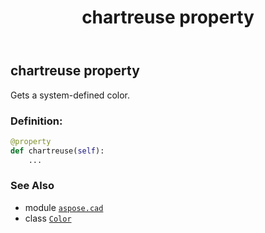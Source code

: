 ﻿---
title: chartreuse property
second_title: Aspose.CAD for Python via .NET API References
description: 
type: docs
weight: 300
url: /python-net/aspose.cad/color/chartreuse/
is_root: false
---

## chartreuse property


Gets a system-defined color.
### Definition:
```python
@property
def chartreuse(self):
    ...
```

### See Also
* module [`aspose.cad`](../../)
* class [`Color`](/cad/python-net/aspose.cad/color)
